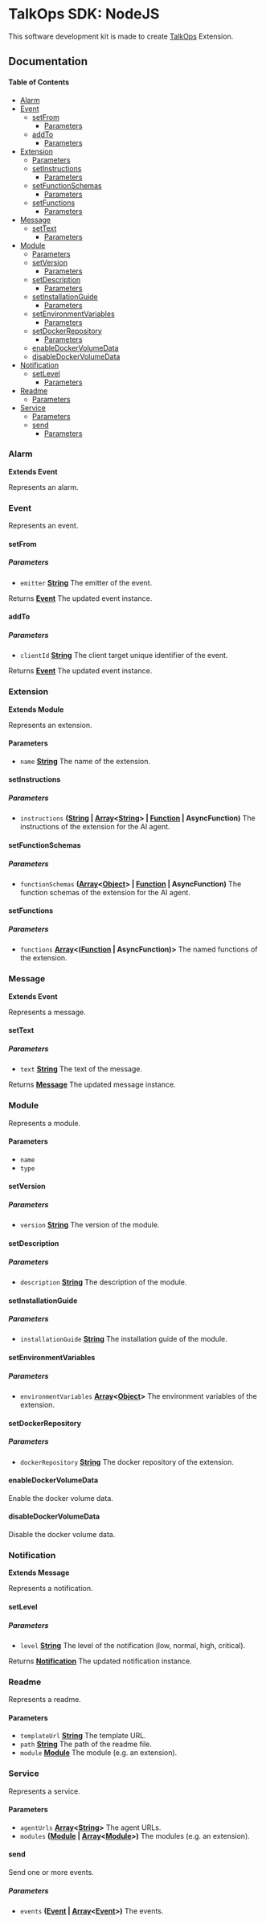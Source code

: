 # TalkOps SDK: NodeJS

This software development kit is made to create [TalkOps](https://link.talkops.app/talkops) Extension.

## Documentation

<!-- Generated by documentation.js. Update this documentation by updating the source code. -->

#### Table of Contents

*   [Alarm](#alarm)
*   [Event](#event)
    *   [setFrom](#setfrom)
        *   [Parameters](#parameters)
    *   [addTo](#addto)
        *   [Parameters](#parameters-1)
*   [Extension](#extension)
    *   [Parameters](#parameters-2)
    *   [setInstructions](#setinstructions)
        *   [Parameters](#parameters-3)
    *   [setFunctionSchemas](#setfunctionschemas)
        *   [Parameters](#parameters-4)
    *   [setFunctions](#setfunctions)
        *   [Parameters](#parameters-5)
*   [Message](#message)
    *   [setText](#settext)
        *   [Parameters](#parameters-6)
*   [Module](#module)
    *   [Parameters](#parameters-7)
    *   [setVersion](#setversion)
        *   [Parameters](#parameters-8)
    *   [setDescription](#setdescription)
        *   [Parameters](#parameters-9)
    *   [setInstallationGuide](#setinstallationguide)
        *   [Parameters](#parameters-10)
    *   [setEnvironmentVariables](#setenvironmentvariables)
        *   [Parameters](#parameters-11)
    *   [setDockerRepository](#setdockerrepository)
        *   [Parameters](#parameters-12)
    *   [enableDockerVolumeData](#enabledockervolumedata)
    *   [disableDockerVolumeData](#disabledockervolumedata)
*   [Notification](#notification)
    *   [setLevel](#setlevel)
        *   [Parameters](#parameters-13)
*   [Readme](#readme)
    *   [Parameters](#parameters-14)
*   [Service](#service)
    *   [Parameters](#parameters-15)
    *   [send](#send)
        *   [Parameters](#parameters-16)

### Alarm

**Extends Event**

Represents an alarm.

### Event

Represents an event.

#### setFrom

##### Parameters

*   `emitter` **[String](https://developer.mozilla.org/docs/Web/JavaScript/Reference/Global_Objects/String)** The emitter of the event.

Returns **[Event](#event)** The updated event instance.

#### addTo

##### Parameters

*   `clientId` **[String](https://developer.mozilla.org/docs/Web/JavaScript/Reference/Global_Objects/String)** The client target unique identifier of the event.

Returns **[Event](#event)** The updated event instance.

### Extension

**Extends Module**

Represents an extension.

#### Parameters

*   `name` **[String](https://developer.mozilla.org/docs/Web/JavaScript/Reference/Global_Objects/String)** The name of the extension.

#### setInstructions

##### Parameters

*   `instructions` **([String](https://developer.mozilla.org/docs/Web/JavaScript/Reference/Global_Objects/String) | [Array](https://developer.mozilla.org/docs/Web/JavaScript/Reference/Global_Objects/Array)<[String](https://developer.mozilla.org/docs/Web/JavaScript/Reference/Global_Objects/String)> | [Function](https://developer.mozilla.org/docs/Web/JavaScript/Reference/Statements/function) | AsyncFunction)** The instructions of the extension for the AI agent.

#### setFunctionSchemas

##### Parameters

*   `functionSchemas` **([Array](https://developer.mozilla.org/docs/Web/JavaScript/Reference/Global_Objects/Array)<[Object](https://developer.mozilla.org/docs/Web/JavaScript/Reference/Global_Objects/Object)> | [Function](https://developer.mozilla.org/docs/Web/JavaScript/Reference/Statements/function) | AsyncFunction)** The function schemas of the extension for the AI agent.

#### setFunctions

##### Parameters

*   `functions` **[Array](https://developer.mozilla.org/docs/Web/JavaScript/Reference/Global_Objects/Array)<([Function](https://developer.mozilla.org/docs/Web/JavaScript/Reference/Statements/function) | AsyncFunction)>** The named functions of the extension.

### Message

**Extends Event**

Represents a message.

#### setText

##### Parameters

*   `text` **[String](https://developer.mozilla.org/docs/Web/JavaScript/Reference/Global_Objects/String)** The text of the message.

Returns **[Message](#message)** The updated message instance.

### Module

Represents a module.

#### Parameters

*   `name` &#x20;
*   `type` &#x20;

#### setVersion

##### Parameters

*   `version` **[String](https://developer.mozilla.org/docs/Web/JavaScript/Reference/Global_Objects/String)** The version of the module.

#### setDescription

##### Parameters

*   `description` **[String](https://developer.mozilla.org/docs/Web/JavaScript/Reference/Global_Objects/String)** The description of the module.

#### setInstallationGuide

##### Parameters

*   `installationGuide` **[String](https://developer.mozilla.org/docs/Web/JavaScript/Reference/Global_Objects/String)** The installation guide of the module.

#### setEnvironmentVariables

##### Parameters

*   `environmentVariables` **[Array](https://developer.mozilla.org/docs/Web/JavaScript/Reference/Global_Objects/Array)<[Object](https://developer.mozilla.org/docs/Web/JavaScript/Reference/Global_Objects/Object)>** The environment variables of the extension.

#### setDockerRepository

##### Parameters

*   `dockerRepository` **[String](https://developer.mozilla.org/docs/Web/JavaScript/Reference/Global_Objects/String)** The docker repository of the extension.

#### enableDockerVolumeData

Enable the docker volume data.

#### disableDockerVolumeData

Disable the docker volume data.

### Notification

**Extends Message**

Represents a notification.

#### setLevel

##### Parameters

*   `level` **[String](https://developer.mozilla.org/docs/Web/JavaScript/Reference/Global_Objects/String)** The level of the notification (low, normal, high, critical).

Returns **[Notification](#notification)** The updated notification instance.

### Readme

Represents a readme.

#### Parameters

*   `templateUrl` **[String](https://developer.mozilla.org/docs/Web/JavaScript/Reference/Global_Objects/String)** The template URL.
*   `path` **[String](https://developer.mozilla.org/docs/Web/JavaScript/Reference/Global_Objects/String)** The path of the readme file.
*   `module` **[Module](#module)** The module (e.g. an extension).

### Service

Represents a service.

#### Parameters

*   `agentUrls` **[Array](https://developer.mozilla.org/docs/Web/JavaScript/Reference/Global_Objects/Array)<[String](https://developer.mozilla.org/docs/Web/JavaScript/Reference/Global_Objects/String)>** The agent URLs.
*   `modules` **([Module](#module) | [Array](https://developer.mozilla.org/docs/Web/JavaScript/Reference/Global_Objects/Array)<[Module](#module)>)** The modules (e.g. an extension).

#### send

Send one or more events.

##### Parameters

*   `events` **([Event](#event) | [Array](https://developer.mozilla.org/docs/Web/JavaScript/Reference/Global_Objects/Array)<[Event](#event)>)** The events.

